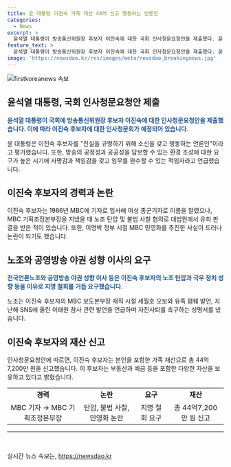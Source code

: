 ```yaml
---
title: 윤 대통령 이진숙 가족 재산 44억 신고 행동하는 언론인
categories:
  - News
excerpt: >
  윤석열 대통령이 방송통신위원장 후보자 이진숙에 대한 국회 인사청문요청안을 제출했다. 윤 대통령은 이 후보자를 진실을 규명하기 위해 노력하는 언론인이라며 공정성과 공공성을 담보할 수 있는 적임자로 평가했다. 그러나 언론노조와 야당은 노조 탄압, 정치 성향 등을 이유로 이 후보자 지명 철회를 요구하고 있다. 또한, 이후보자의 가족 재산이 인사청문요청안에 따라 44억7,200만 원으로 신고되었다.
feature_text: >
  윤석열 대통령이 방송통신위원장 후보자 이진숙에 대한 국회 인사청문요청안을 제출했다. 윤 대통령은 이 후보자를 진실을 규명하기 위해 노력하는 언론인이라며 공정성과 공공성을 담보할 수 있는 적임자로 평가했다. 그러나 언론노조와 야당은 노조 탄압, 정치 성향 등을 이유로 이 후보자 지명 철회를 요구하고 있다. 또한, 이후보자의 가족 재산이 인사청문요청안에 따라 44억7,200만 원으로 신고되었다.
image: 'https://newsdao.kr/res/images/meta/newsdao_breakingnews.jpg'
---
```


<p><img src="https://newsdao.kr/res/images/meta/newsdao_breakingnews.jpg" alt="firstkoreanews 속보" /></p>

<h2 data-ke-size="size26">윤석열 대통령, 국회 인사청문요청안 제출</h2>

<p data-ke-size="size16"><b><span style="color: #1a5490;">윤석열 대통령이 국회에 방송통신위원장 후보자 이진숙에 대한 인사청문요청안을 제출했습니다. 이에 따라 이진숙 후보자에 대한 인사청문회가 예정되어 있습니다.</span></b></p>

<p data-ke-size="size16">윤 대통령은 이진숙 후보자를 "진실을 규명하기 위해 소신을 갖고 행동하는 언론인"이라고 평가했습니다. 또한, 방송의 공정성과 공공성을 담보할 수 있는 환경 조성에 대한 요구가 높은 시기에 사명감과 책임감을 갖고 임무를 완수할 수 있는 적임자라고 언급했습니다.</p>

<h2 data-ke-size="size26">이진숙 후보자의 경력과 논란</h2>

<p data-ke-size="size16">이진숙 후보자는 1986년 MBC에 기자로 입사해 여성 종군기자로 이름을 알렸으나, MBC 기획조정본부장을 지냈을 때 노조 탄압 및 불법 사찰 혐의로 대법원에서 유죄 판결을 받은 적이 있습니다. 또한, 이명박 정부 시절 MBC 민영화를 추진한 사실이 드러나 논란이 되기도 했습니다.</p>

<h2 data-ke-size="size26">노조와 공영방송 야권 성향 이사의 요구</h2>

<p data-ke-size="size16"><b><span style="color: #1a5490;">전국언론노조와 공영방송 야권 성향 이사 등은 이진숙 후보자의 노조 탄압과 극우 정치 성향 등을 이유로 지명 철회를 거듭 요구했습니다.</span></b></p>

<p data-ke-size="size16">노조는 이진숙 후보자의 MBC 보도본부장 재직 시절 세월호 오보와 유족 폄훼 발언, 지난해 SNS에 올린 이태원 참사 관련 발언을 언급하며 자진사퇴를 촉구하는 성명서를 냈습니다.</p>

<h2 data-ke-size="size26">이진숙 후보자의 재산 신고</h2>

<p data-ke-size="size16">인사청문요청안에 따르면, 이진숙 후보자는 본인을 포함한 가족 재산으로 총 44억7,200만 원을 신고했습니다. 이 후보자는 부동산과 예금 등을 포함한 다양한 자산을 보유하고 있다고 밝혔습니다.</p>

<table>
<tbody>
<tr>
<td style="text-align: center; height: 17px;"><b>경력</b></td>
<td style="text-align: center; height: 17px;"><b>논란</b></td>
<td style="text-align: center; height: 17px;"><b>요구</b></td>
<td style="text-align: center; height: 17px;"><b>재산</b></td>
</tr>
<tr>
<td style="text-align: center; height: 17px;">MBC 기자 → MBC 기획조정본부장</td>
<td style="text-align: center; height: 17px;">탄압, 불법 사찰, 민영화 논란</td>
<td style="text-align: center; height: 17px;">지명 철회 요구</td>
<td style="text-align: center; height: 17px;">총 44억7,200만 원 신고</td>
</tr>
</tbody>
</table>

<hr>

<p data-ke-size="size16">&nbsp;</p>
실시간 뉴스 속보는, <a href="https://newsdao.kr" rel="dofollow">https://newsdao.kr</a>


